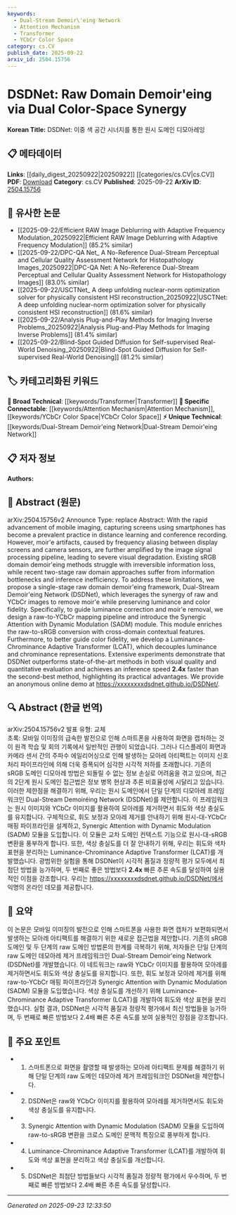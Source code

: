 ```yaml
---
keywords:
  - Dual-Stream Demoir\'eing Network
  - Attention Mechanism
  - Transformer
  - YCbCr Color Space
category: cs.CV
publish_date: 2025-09-22
arxiv_id: 2504.15756
---
```


<!-- KEYWORD_LINKING_METADATA:
{
  "processed_timestamp": "2025-09-23T12:33:50.069785",
  "vocabulary_version": "1.0",
  "selected_keywords": [
    "Dual-Stream Demoir\\'eing Network",
    "Attention Mechanism",
    "Transformer",
    "YCbCr Color Space"
  ],
  "rejected_keywords": [],
  "similarity_scores": {
    "Dual-Stream Demoir\\'eing Network": 0.8,
    "Attention Mechanism": 0.78,
    "Transformer": 0.77,
    "YCbCr Color Space": 0.75
  },
  "extraction_method": "AI_prompt_based",
  "budget_applied": true,
  "candidates_json": {
    "candidates": [
      {
        "surface": "Dual-Stream Demoir\\'eing Network",
        "canonical": "Dual-Stream Demoir\\'eing Network",
        "aliases": [
          "DSDNet"
        ],
        "category": "unique_technical",
        "rationale": "This is a novel framework specifically designed for raw domain demoir\\'eing, providing a unique approach in the field.",
        "novelty_score": 0.85,
        "connectivity_score": 0.65,
        "specificity_score": 0.9,
        "link_intent_score": 0.8
      },
      {
        "surface": "Synergic Attention with Dynamic Modulation",
        "canonical": "Attention Mechanism",
        "aliases": [
          "SADM"
        ],
        "category": "specific_connectable",
        "rationale": "This module enhances raw-to-sRGB conversion by integrating cross-domain contextual features, linking to broader attention mechanisms.",
        "novelty_score": 0.55,
        "connectivity_score": 0.85,
        "specificity_score": 0.7,
        "link_intent_score": 0.78
      },
      {
        "surface": "Luminance-Chrominance Adaptive Transformer",
        "canonical": "Transformer",
        "aliases": [
          "LCAT"
        ],
        "category": "broad_technical",
        "rationale": "This component decouples luminance and chrominance, showcasing a specialized application of transformers in image processing.",
        "novelty_score": 0.6,
        "connectivity_score": 0.8,
        "specificity_score": 0.75,
        "link_intent_score": 0.77
      },
      {
        "surface": "raw-to-YCbCr mapping pipeline",
        "canonical": "YCbCr Color Space",
        "aliases": [],
        "category": "specific_connectable",
        "rationale": "The mapping pipeline highlights the use of YCbCr color space, which is crucial for color fidelity in image processing.",
        "novelty_score": 0.5,
        "connectivity_score": 0.7,
        "specificity_score": 0.65,
        "link_intent_score": 0.75
      }
    ],
    "ban_list_suggestions": [
      "moire artifacts",
      "image signal processing pipeline"
    ]
  },
  "decisions": [
    {
      "candidate_surface": "Dual-Stream Demoir\\'eing Network",
      "resolved_canonical": "Dual-Stream Demoir\\'eing Network",
      "decision": "linked",
      "scores": {
        "novelty": 0.85,
        "connectivity": 0.65,
        "specificity": 0.9,
        "link_intent": 0.8
      }
    },
    {
      "candidate_surface": "Synergic Attention with Dynamic Modulation",
      "resolved_canonical": "Attention Mechanism",
      "decision": "linked",
      "scores": {
        "novelty": 0.55,
        "connectivity": 0.85,
        "specificity": 0.7,
        "link_intent": 0.78
      }
    },
    {
      "candidate_surface": "Luminance-Chrominance Adaptive Transformer",
      "resolved_canonical": "Transformer",
      "decision": "linked",
      "scores": {
        "novelty": 0.6,
        "connectivity": 0.8,
        "specificity": 0.75,
        "link_intent": 0.77
      }
    },
    {
      "candidate_surface": "raw-to-YCbCr mapping pipeline",
      "resolved_canonical": "YCbCr Color Space",
      "decision": "linked",
      "scores": {
        "novelty": 0.5,
        "connectivity": 0.7,
        "specificity": 0.65,
        "link_intent": 0.75
      }
    }
  ]
}
-->

# DSDNet: Raw Domain Demoir\'eing via Dual Color-Space Synergy

**Korean Title:** DSDNet: 이중 색 공간 시너지를 통한 원시 도메인 디모아레잉

## 📋 메타데이터

**Links**: [[daily_digest_20250922|20250922]] [[categories/cs.CV|cs.CV]]
**PDF**: [Download](https://arxiv.org/pdf/2504.15756.pdf)
**Category**: cs.CV
**Published**: 2025-09-22
**ArXiv ID**: [2504.15756](https://arxiv.org/abs/2504.15756)

## 🔗 유사한 논문
- [[2025-09-22/Efficient RAW Image Deblurring with Adaptive Frequency Modulation_20250922|Efficient RAW Image Deblurring with Adaptive Frequency Modulation]] (85.2% similar)
- [[2025-09-22/DPC-QA Net_ A No-Reference Dual-Stream Perceptual and Cellular Quality Assessment Network for Histopathology Images_20250922|DPC-QA Net: A No-Reference Dual-Stream Perceptual and Cellular Quality Assessment Network for Histopathology Images]] (83.0% similar)
- [[2025-09-22/USCTNet_ A deep unfolding nuclear-norm optimization solver for physically consistent HSI reconstruction_20250922|USCTNet: A deep unfolding nuclear-norm optimization solver for physically consistent HSI reconstruction]] (81.6% similar)
- [[2025-09-22/Analysis Plug-and-Play Methods for Imaging Inverse Problems_20250922|Analysis Plug-and-Play Methods for Imaging Inverse Problems]] (81.4% similar)
- [[2025-09-22/Blind-Spot Guided Diffusion for Self-supervised Real-World Denoising_20250922|Blind-Spot Guided Diffusion for Self-supervised Real-World Denoising]] (81.2% similar)

## 🏷️ 카테고리화된 키워드
**🧠 Broad Technical**: [[keywords/Transformer|Transformer]]
**🔗 Specific Connectable**: [[keywords/Attention Mechanism|Attention Mechanism]], [[keywords/YCbCr Color Space|YCbCr Color Space]]
**⚡ Unique Technical**: [[keywords/Dual-Stream Demoir\'eing Network|Dual-Stream Demoir\'eing Network]]

## 📋 저자 정보

**Authors:** 

## 📄 Abstract (원문)

arXiv:2504.15756v2 Announce Type: replace 
Abstract: With the rapid advancement of mobile imaging, capturing screens using smartphones has become a prevalent practice in distance learning and conference recording. However, moir\'e artifacts, caused by frequency aliasing between display screens and camera sensors, are further amplified by the image signal processing pipeline, leading to severe visual degradation. Existing sRGB domain demoir\'eing methods struggle with irreversible information loss, while recent two-stage raw domain approaches suffer from information bottlenecks and inference inefficiency. To address these limitations, we propose a single-stage raw domain demoir\'eing framework, Dual-Stream Demoir\'eing Network (DSDNet), which leverages the synergy of raw and YCbCr images to remove moir\'e while preserving luminance and color fidelity. Specifically, to guide luminance correction and moir\'e removal, we design a raw-to-YCbCr mapping pipeline and introduce the Synergic Attention with Dynamic Modulation (SADM) module. This module enriches the raw-to-sRGB conversion with cross-domain contextual features. Furthermore, to better guide color fidelity, we develop a Luminance-Chrominance Adaptive Transformer (LCAT), which decouples luminance and chrominance representations. Extensive experiments demonstrate that DSDNet outperforms state-of-the-art methods in both visual quality and quantitative evaluation and achieves an inference speed $\mathrm{\textbf{2.4x}}$ faster than the second-best method, highlighting its practical advantages. We provide an anonymous online demo at https://xxxxxxxxdsdnet.github.io/DSDNet/.

## 🔍 Abstract (한글 번역)

arXiv:2504.15756v2 발표 유형: 교체  
초록: 모바일 이미징의 급속한 발전으로 인해 스마트폰을 사용하여 화면을 캡처하는 것이 원격 학습 및 회의 기록에서 일반적인 관행이 되었습니다. 그러나 디스플레이 화면과 카메라 센서 간의 주파수 에일리어싱으로 인해 발생하는 모아레 아티팩트는 이미지 신호 처리 파이프라인에 의해 더욱 증폭되어 심각한 시각적 저하를 초래합니다. 기존의 sRGB 도메인 디모아레 방법은 되돌릴 수 없는 정보 손실로 어려움을 겪고 있으며, 최근의 2단계 원시 도메인 접근법은 정보 병목 현상과 추론 비효율성에 시달리고 있습니다. 이러한 제한점을 해결하기 위해, 우리는 원시 도메인에서 단일 단계의 디모아레 프레임워크인 Dual-Stream Demoiréing Network (DSDNet)를 제안합니다. 이 프레임워크는 원시 이미지와 YCbCr 이미지를 활용하여 모아레를 제거하면서 휘도와 색상 충실도를 유지합니다. 구체적으로, 휘도 보정과 모아레 제거를 안내하기 위해 원시-대-YCbCr 매핑 파이프라인을 설계하고, Synergic Attention with Dynamic Modulation (SADM) 모듈을 도입합니다. 이 모듈은 교차 도메인 컨텍스트 기능으로 원시-대-sRGB 변환을 풍부하게 합니다. 또한, 색상 충실도를 더 잘 안내하기 위해, 우리는 휘도와 색차 표현을 분리하는 Luminance-Chrominance Adaptive Transformer (LCAT)를 개발했습니다. 광범위한 실험을 통해 DSDNet이 시각적 품질과 정량적 평가 모두에서 최첨단 방법을 능가하며, 두 번째로 좋은 방법보다 $\mathrm{\textbf{2.4x}}$ 빠른 추론 속도를 달성하여 실용적인 이점을 강조합니다. 우리는 https://xxxxxxxxdsdnet.github.io/DSDNet/에서 익명의 온라인 데모를 제공합니다.

## 📝 요약

이 논문은 모바일 이미징의 발전으로 인해 스마트폰을 사용한 화면 캡처가 보편화되면서 발생하는 모아레 아티팩트를 해결하기 위한 새로운 접근법을 제안합니다. 기존의 sRGB 도메인 및 두 단계의 raw 도메인 방법론의 한계를 극복하기 위해, 저자들은 단일 단계의 raw 도메인 데모아레 제거 프레임워크인 Dual-Stream Demoir\'eing Network (DSDNet)를 개발했습니다. 이 네트워크는 raw와 YCbCr 이미지를 활용하여 모아레를 제거하면서도 휘도와 색상 충실도를 유지합니다. 또한, 휘도 보정과 모아레 제거를 위해 raw-to-YCbCr 매핑 파이프라인과 Synergic Attention with Dynamic Modulation (SADM) 모듈을 도입했습니다. 색상 충실도를 개선하기 위해 Luminance-Chrominance Adaptive Transformer (LCAT)를 개발하여 휘도와 색상 표현을 분리했습니다. 실험 결과, DSDNet은 시각적 품질과 정량적 평가에서 최신 방법들을 능가하며, 두 번째로 빠른 방법보다 2.4배 빠른 추론 속도를 보여 실용적인 장점을 강조합니다.

## 🎯 주요 포인트

- 1. 스마트폰으로 화면을 촬영할 때 발생하는 모아레 아티팩트 문제를 해결하기 위해 단일 단계의 raw 도메인 데모아레 제거 프레임워크인 DSDNet을 제안합니다.
- 2. DSDNet은 raw와 YCbCr 이미지를 활용하여 모아레를 제거하면서도 휘도와 색상 충실도를 유지합니다.
- 3. Synergic Attention with Dynamic Modulation (SADM) 모듈을 도입하여 raw-to-sRGB 변환을 크로스 도메인 문맥적 특징으로 풍부하게 합니다.
- 4. Luminance-Chrominance Adaptive Transformer (LCAT)를 개발하여 휘도와 색상 표현을 분리하고 색상 충실도를 개선합니다.
- 5. DSDNet은 최첨단 방법들보다 시각적 품질과 정량적 평가에서 우수하며, 두 번째로 빠른 방법보다 2.4배 빠른 추론 속도를 달성합니다.


---

*Generated on 2025-09-23 12:33:50*